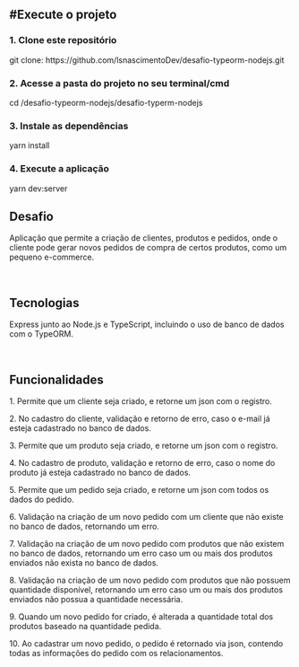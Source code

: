 <!DOCTYPE html>
<html lang="en">

<head>

</head>

<body>


  <h2>#Execute o projeto</h2>


  <h3>1. Clone este repositório</h3>
  <p>git clone: https://github.com/lsnascimentoDev/desafio-typeorm-nodejs.git</p>

  <h3>2. Acesse a pasta do projeto no seu terminal/cmd</h3>
  <p>cd /desafio-typeorm-nodejs/desafio-typerm-nodejs</p>

  <h3>3. Instale as dependências</h3>
  <p>yarn install</p>

  <h3>4. Execute a aplicação</h3>
  <p>yarn dev:server</p>
  
  
  <h2>Desafio</h2>

<p>Aplicação que permite a criação de clientes, produtos e pedidos, onde o cliente pode gerar novos pedidos de
  compra de certos produtos, como um pequeno e-commerce.</p>
  
 </br> 
  
  <h2>Tecnologias</h2>

<p>Express junto ao Node.js e TypeScript, incluindo o uso de banco de dados com o TypeORM.</p>

</br> 

<h2>Funcionalidades</h2>

<p>1. Permite que um cliente seja criado, e retorne um json com o registro.</p>
<p> 2. No cadastro do cliente, validação e retorno de erro, caso o e-mail já esteja cadastrado no banco de dados.
<p>  3. Permite que um produto seja criado, e retorne um json com o registro.</p>
<p>  4. No cadastro de produto, validação e retorno de erro, caso o nome do produto já esteja cadastrado no banco de dados.
<p>  5. Permite que um pedido seja criado, e retorne um json com todos os dados do pedido.</p>
<p> 6. Validação na criação de um novo pedido com um cliente que não existe no banco de dados, retornando um erro.</p>
<p>  7. Validação na criação de um novo pedido com produtos que não existem no banco de dados, retornando um erro caso um
  ou mais dos produtos enviados não exista no banco de dados.</p>
<p>  8. Validação na criação de um novo pedido com produtos que não possuem quantidade disponível, retornando um erro caso
  um ou mais dos produtos enviados não possua a quantidade necessária.</p>
<p>  9. Quando um novo pedido for criado, é alterada a quantidade total dos produtos baseado na quantidade pedida.</p>
<p> 10. Ao cadastrar um novo pedido, o pedido é retornado via json, contendo todas as informações do pedido com os
  relacionamentos.</p>





</body>

</html>

